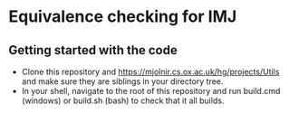 # Equivalence checking for IMJ #

## Getting started with the code ##

* Clone this repository and https://mjolnir.cs.ox.ac.uk/hg/projects/Utils and make sure they are siblings in your directory tree.
* In your shell, navigate to the root of this repository and run build.cmd (windows) or build.sh (bash) to check that it all builds.